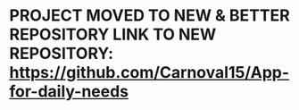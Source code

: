 # PROJECT MOVED TO NEW & BETTER REPOSITORY LINK TO NEW REPOSITORY: https://github.com/Carnoval15/App-for-daily-needs

